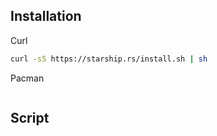 ## Installation
Curl
```zsh
curl -sS https://starship.rs/install.sh | sh
```

Pacman
```

```
## Script
